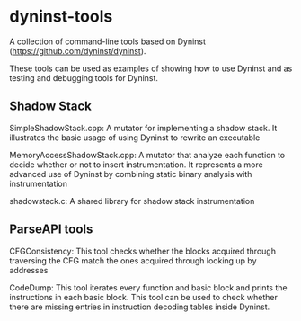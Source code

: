 # dyninst-tools
A collection of command-line tools based on Dyninst (https://github.com/dyninst/dyninst).

These tools can be used as examples of showing how to use Dyninst and as testing and debugging tools for Dyninst.

## Shadow Stack

SimpleShadowStack.cpp: A mutator for implementing a shadow stack. It illustrates the basic usage of using Dyninst to rewrite an executable

MemoryAccessShadowStack.cpp: A mutator that analyze each function to decide whether or not to insert instrumentation. It represents a more advanced use of Dyninst by combining static binary analysis with instrumentation

shadowstack.c: A shared library for shadow stack instrumentation 

## ParseAPI tools

CFGConsistency: This tool checks whether the blocks acquired through traversing the CFG match the ones acquired through looking up by addresses

CodeDump: This tool iterates every function and basic block and prints the instructions in each basic block. This tool can be used to check whether there are missing entries in instruction decoding tables inside Dyninst.
